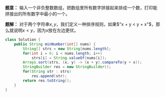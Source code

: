 **题意：** 输入一个非负整数数组，把数组里所有数字拼接起来排成一个数，打印能拼接出的所有数字中最小的一个。

**题解：** 对于两个字符串$x,y$，我们定义一种排序规则，如果$"x + y < y + x"$，那么就说明$x < y$，因为$x$放在左边更优。

```java
class Solution {
    public String minNumber(int[] nums) {
        String[] strs = new String[nums.length];
        for(int i = 0; i < nums.length; i++)
            strs[i] = String.valueOf(nums[i]);
        Arrays.sort(strs, (x, y) -> (x + y).compareTo(y + x));
        StringBuilder res = new StringBuilder();
        for(String str : strs)
            res.append(str);
        return res.toString();
    }
}
```
